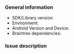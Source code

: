### General information

* SDK/Library version: <!-- Example: 4.7.2 -->
* Environment: <!-- Is this issue in Sandbox or Production? -->
* Android Version and Device: <!-- Example: Motorola Droid Razr Maxx with Android 4.4.2, Samsung S7 with Android 6.0 -->
* Braintree dependencies: 
<!-- Examples -->
<!--  - com.braintreepayments.api:braintree:x.y.z -->
<!--  - compile 'com.braintreepayments.api:data-collector:2.+' -->
<!--  - com.braintreepayments.api:visa-checkout:x.y.z-SNAPSHOT -->
<!--  - com.braintreepayments.api:drop-in:x.y.z -->

<!-- NOTE if you are creating an issue related to Drop-in, consider creating the issue in the Drop-in repository (https://github.com/braintree/braintree-android-drop-in/issues) -->

### Issue description

<!-- To help us quickly reproduce your issue, include as many details as possible, such as logs, steps to reproduce, and so on.  If the issue reports a new feature, follow the [user story](https://en.wikipedia.org/wiki/User_story) format to clearly describe the use case. -->
